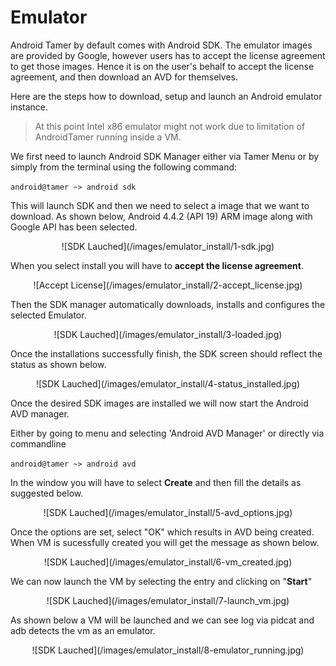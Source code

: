 # Emulator

Android Tamer by default comes with Android SDK. The emulator images are provided by Google, however users has to accept the license agreement to get those images. Hence it is on the user's behalf to accept the license agreement, and then download an AVD for themselves.

Here are the steps how to download, setup and launch an Android emulator instance.

> At this point Intel x86 emulator might not work due to limitation of AndroidTamer running inside a VM.

We first need to launch Android SDK Manager either via Tamer Menu or by simply from the terminal using the following command:

`android@tamer ~> android sdk`

This will launch SDK and then we need to select a image that we want to download. As shown below, Android 4.4.2 (API 19) ARM image along with Google API has been selected.

<center>
![SDK Lauched](/images/emulator_install/1-sdk.jpg)
</center>

When you select install you will have to **accept the license agreement**.

<center>
![Accept License](/images/emulator_install/2-accept_license.jpg)
</center>

Then the SDK manager automatically downloads, installs and configures the selected Emulator.

<center>
![SDK Lauched](/images/emulator_install/3-loaded.jpg)
</center>

Once the installations successfully finish, the SDK screen should reflect the status as shown below.

<center>
![SDK Lauched](/images/emulator_install/4-status_installed.jpg)
</center>

Once the desired SDK images are installed we will now start the Android AVD manager.

Either by going to menu and selecting 'Android AVD Manager' or directly via commandline

`android@tamer ~> android avd`

In the window you will have to select **Create** and then fill the details as suggested below.

<center>
![SDK Lauched](/images/emulator_install/5-avd_options.jpg)
</center>

Once the options are set, select "OK" which results in AVD being created. When VM is sucessfully created you will get the message as shown below.

<center>
![SDK Lauched](/images/emulator_install/6-vm_created.jpg)
</center>

We can now launch the VM by selecting the entry and clicking on "**Start**"

<center>
![SDK Lauched](/images/emulator_install/7-launch_vm.jpg)
</center>

As shown below a VM will be launched and we can see log via pidcat and adb detects the vm as an emulator.

<center>
![SDK Lauched](/images/emulator_install/8-emulator_running.jpg)
</center>